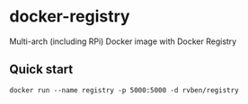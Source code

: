 # docker-registry
Multi-arch (including RPi) Docker image with Docker Registry

## Quick start
    docker run --name registry -p 5000:5000 -d rvben/registry

